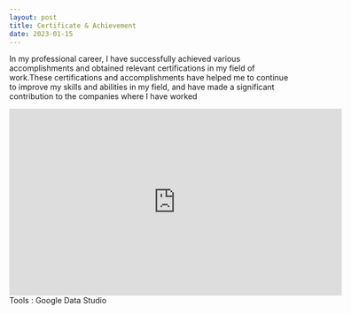 ```yaml
---
layout: post
title: Certificate & Achievement
date: 2023-01-15
---
```


In my professional career, I have successfully achieved various accomplishments and obtained relevant certifications in my field of work.These certifications and accomplishments have helped me to continue to improve my skills and abilities in my field, and have made a significant contribution to the companies where I have worked
<iframe width="600" height="338" src="https://datastudio.google.com/embed/reporting/408935ff-cdf6-42da-a2d2-06535d1e03ac/page/yzhCD" frameborder="0" style="border:0" allowfullscreen></iframe>
Tools : Google Data Studio
